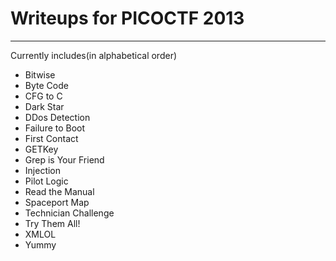 # Writeups for PICOCTF 2013
- - - -
Currently includes(in alphabetical order)

* Bitwise
* Byte Code
* CFG to C
* Dark Star
* DDos Detection
* Failure to Boot
* First Contact
* GETKey
* Grep is Your Friend
* Injection
* Pilot Logic
* Read the Manual
* Spaceport Map
* Technician Challenge
* Try Them All!
* XMLOL
* Yummy
